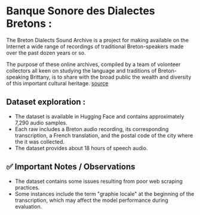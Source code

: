 # Banque Sonore des Dialectes Bretons :
The Breton Dialects Sound Archive is a project for making available on the Internet a wide range of recordings of traditional Breton-speakers made over the past dozen years or so.

The purpose of these online archives, compiled by a team of volonteer collectors all keen on studying the language and traditions of Breton-speaking Brittany, is to share with the broad public the wealth and diversity of this important cultural heritage. [source](http://banque.sonore.breton.free.fr/index_en.html)
## Dataset exploration :
* The dataset is available in Hugging Face and contains approximately 7,290 audio samples.
* Each raw includes a Breton audio recording, its corresponding transcription, a French translation, and the postal code of the city where the it was collected.
* The dataset provides about 18 hours of speech audio.
## ✅ Important Notes / Observations
* The dataset contains some issues resulting from poor web scraping practices.
* Some instances include the term "graphie locale" at the beginning of the transcription, which may affect the model performance during evaluation.
